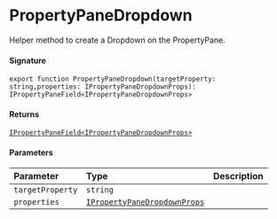 # PropertyPaneDropdown

Helper method to create a Dropdown on the PropertyPane.

#### Signature
`export function PropertyPaneDropdown(targetProperty: string,properties: IPropertyPaneDropdownProps): IPropertyPaneField<IPropertyPaneDropdownProps>`

#### Returns
[`IPropertyPaneField<IPropertyPaneDropdownProps>`](ipropertypanefield.md)

#### Parameters


| Parameter	   | Type    | Description |
|:-------------|:---------------|:------------|
| `targetProperty`    | `string` |  |
| `properties`    | [`IPropertyPaneDropdownProps`](ipropertypanedropdownprops.md) |  |

